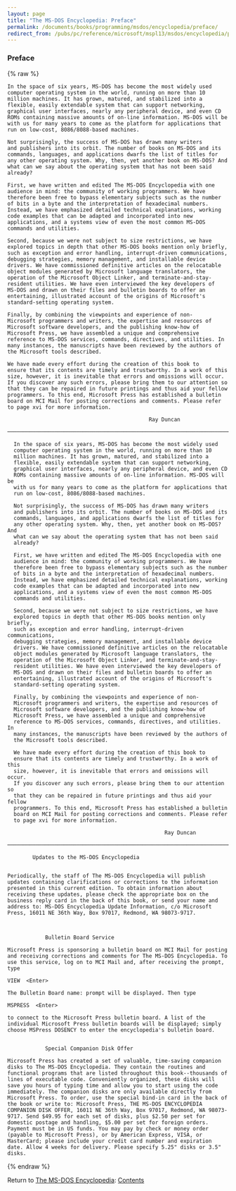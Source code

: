```yaml
---
layout: page
title: "The MS-DOS Encyclopedia: Preface"
permalink: /documents/books/programming/msdos/encyclopedia/preface/
redirect_from: /pubs/pc/reference/microsoft/mspl13/msdos/encyclopedia/preface/
---
```


### Preface

{% raw %}

    In the space of six years, MS-DOS has become the most widely used
    computer operating system in the world, running on more than 10
    million machines. It has grown, matured, and stabilized into a
    flexible, easily extendable system that can support networking,
    graphical user interfaces, nearly any peripheral device, and even CD
    ROMs containing massive amounts of on-line information. MS-DOS will be
    with us for many years to come as the platform for applications that
    run on low-cost, 8086/8088-based machines.
    
    Not surprisingly, the success of MS-DOS has drawn many writers
    and publishers into its orbit. The number of books on MS-DOS and its
    commands, languages, and applications dwarfs the list of titles for
    any other operating system. Why, then, yet another book on MS-DOS? And
    what can we say about the operating system that has not been said
    already?
    
    First, we have written and edited The MS-DOS Encyclopedia with one
    audience in mind: the community of working programmers. We have
    therefore been free to bypass elementary subjects such as the number
    of bits in a byte and the interpretation of hexadecimal numbers.
    Instead, we have emphasized detailed technical explanations, working
    code examples that can be adapted and incorporated into new
    applications, and a systems view of even the most common MS-DOS
    commands and utilities.
    
    Second, because we were not subject to size restrictions, we have
    explored topics in depth that other MS-DOS books mention only briefly,
    such as exception and error handling, interrupt-driven communications,
    debugging strategies, memory management, and installable device
    drivers. We have commissioned definitive articles on the relocatable
    object modules generated by Microsoft language translators, the
    operation of the Microsoft Object Linker, and terminate-and-stay-
    resident utilities. We have even interviewed the key developers of
    MS-DOS and drawn on their files and bulletin boards to offer an
    entertaining, illustrated account of the origins of Microsoft's
    standard-setting operating system.
    
    Finally, by combining the viewpoints and experience of non-
    Microsoft programmers and writers, the expertise and resources of
    Microsoft software developers, and the publishing know-how of
    Microsoft Press, we have assembled a unique and comprehensive
    reference to MS-DOS services, commands, directives, and utilities. In
    many instances, the manuscripts have been reviewed by the authors of
    the Microsoft tools described.
    
    We have made every effort during the creation of this book to
    ensure that its contents are timely and trustworthy. In a work of this
    size, however, it is inevitable that errors and omissions will occur.
    If you discover any such errors, please bring them to our attention so
    that they can be repaired in future printings and thus aid your fellow
    programmers. To this end, Microsoft Press has established a bulletin
    board on MCI Mail for posting corrections and comments. Please refer
    to page xvi for more information.
    
                                                 Ray Duncan
    
    ───────────────────────────────────────────────────────────────────────────
    
      In the space of six years, MS-DOS has become the most widely used
      computer operating system in the world, running on more than 10
      million machines. It has grown, matured, and stabilized into a
      flexible, easily extendable system that can support networking,
      graphical user interfaces, nearly any peripheral device, and even CD
      ROMs containing massive amounts of on-line information. MS-DOS will be
      with us for many years to come as the platform for applications that
      run on low-cost, 8086/8088-based machines.

      Not surprisingly, the success of MS-DOS has drawn many writers
      and publishers into its orbit. The number of books on MS-DOS and its
      commands, languages, and applications dwarfs the list of titles for
      any other operating system. Why, then, yet another book on MS-DOS? And
      what can we say about the operating system that has not been said
      already?

      First, we have written and edited The MS-DOS Encyclopedia with one
      audience in mind: the community of working programmers. We have
      therefore been free to bypass elementary subjects such as the number
      of bits in a byte and the interpretation of hexadecimal numbers.
      Instead, we have emphasized detailed technical explanations, working
      code examples that can be adapted and incorporated into new
      applications, and a systems view of even the most common MS-DOS
      commands and utilities.

      Second, because we were not subject to size restrictions, we have
      explored topics in depth that other MS-DOS books mention only briefly,
      such as exception and error handling, interrupt-driven communications,
      debugging strategies, memory management, and installable device
      drivers. We have commissioned definitive articles on the relocatable
      object modules generated by Microsoft language translators, the
      operation of the Microsoft Object Linker, and terminate-and-stay-
      resident utilities. We have even interviewed the key developers of
      MS-DOS and drawn on their files and bulletin boards to offer an
      entertaining, illustrated account of the origins of Microsoft's
      standard-setting operating system.

      Finally, by combining the viewpoints and experience of non-
      Microsoft programmers and writers, the expertise and resources of
      Microsoft software developers, and the publishing know-how of
      Microsoft Press, we have assembled a unique and comprehensive
      reference to MS-DOS services, commands, directives, and utilities. In
      many instances, the manuscripts have been reviewed by the authors of
      the Microsoft tools described.

      We have made every effort during the creation of this book to
      ensure that its contents are timely and trustworthy. In a work of this
      size, however, it is inevitable that errors and omissions will occur.
      If you discover any such errors, please bring them to our attention so
      that they can be repaired in future printings and thus aid your fellow
      programmers. To this end, Microsoft Press has established a bulletin
      board on MCI Mail for posting corrections and comments. Please refer
      to page xvi for more information.

                                                      Ray Duncan

    ───────────────────────────────────────────────────────────────────────────

            Updates to the MS-DOS Encyclopedia


    Periodically, the staff of The MS-DOS Encyclopedia will publish
    updates containing clarifications or corrections to the information
    presented in this current edition. To obtain information about
    receiving these updates, please check the appropriate box on the
    business reply card in the back of this book, or send your name and
    address to: MS-DOS Encyclopedia Update Information, c/o Microsoft
    Press, 16011 NE 36th Way, Box 97017, Redmond, WA 98073-9717.



                Bulletin Board Service

    Microsoft Press is sponsoring a bulletin board on MCI Mail for posting
    and receiving corrections and comments for The MS-DOS Encyclopedia. To
    use this service, log on to MCI Mail and, after receiving the prompt,
    type

    VIEW  <Enter>

    The Bulletin Board name: prompt will be displayed. Then type

    MSPRESS  <Enter>

    to connect to the Microsoft Press bulletin board. A list of the
    individual Microsoft Press bulletin boards will be displayed; simply
    choose MSPress DOSENCY to enter the encyclopedia's bulletin board.


                Special Companion Disk Offer

    Microsoft Press has created a set of valuable, time-saving companion
    disks to The MS-DOS Encyclopedia. They contain the routines and
    functional programs that are listed throughout this book--thousands of
    lines of executable code. Conveniently organized, these disks will
    save you hours of typing time and allow you to start using the code
    immediately. The companion disks are only available directly from
    Microsoft Press. To order, use the special bind-in card in the back of
    the book or write to: Microsoft Press, THE MS-DOS ENCYCLOPEDIA
    COMPANION DISK OFFER, 16011 NE 36th Way, Box 97017, Redmond, WA 98073-
    9717. Send $49.95 for each set of disks, plus $2.50 per set for
    domestic postage and handling, $5.00 per set for foreign orders.
    Payment must be in US funds. You may pay by check or money order
    (payable to Microsoft Press), or by American Express, VISA, or
    MasterCard; please include your credit card number and expiration
    date. Allow 4 weeks for delivery. Please specify 5.25" disks or 3.5"
    disks.

{% endraw %}

Return to [The MS-DOS Encyclopedia](../): [Contents](../#contents)
